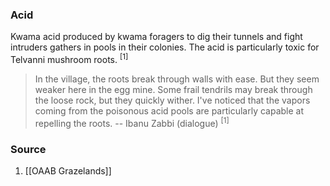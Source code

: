 ### Acid
Kwama acid produced by kwama foragers to dig their tunnels and fight intruders gathers in pools in their colonies. The acid is particularly toxic for Telvanni mushroom roots. <sup>[1]</sup>

> In the village, the roots break through walls with ease. But they seem weaker here in the egg mine. Some frail tendrils may break through the loose rock, but they quickly wither. I've noticed that the vapors coming from the poisonous acid pools are particularly capable at repelling the roots.
> -- Ibanu Zabbi (dialogue) <sup>[1]</sup>
### Source
1. [[OAAB Grazelands]]